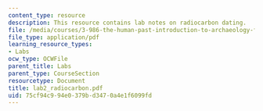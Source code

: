 ```yaml
---
content_type: resource
description: This resource contains lab notes on radiocarbon dating.
file: /media/courses/3-986-the-human-past-introduction-to-archaeology-fall-2006/75cf94c994e0379bd3470a4e1f6099fd_lab2_radiocarbon.pdf
file_type: application/pdf
learning_resource_types:
- Labs
ocw_type: OCWFile
parent_title: Labs
parent_type: CourseSection
resourcetype: Document
title: lab2_radiocarbon.pdf
uid: 75cf94c9-94e0-379b-d347-0a4e1f6099fd
---
```

